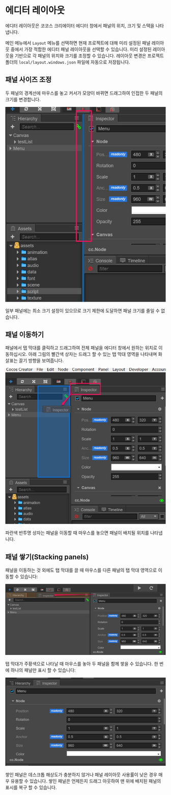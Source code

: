 # 에디터 레이아웃

에디터 레이아웃은 코코스 크리에이터 에디터 창에서 패널의 위치, 크기 및 스택을 나타냅니다.

메인 메뉴에서 `Layout` 메뉴를 선택하면 현재 프로젝트에 대해 미리 설정된 패널 레이아웃 중에서 가장 적합한 에디터 패널 레이아웃을 선택할 수 있습니다. 미리 설정된 레이아웃을 기반으로 각 패널의 위치와 크기를 조정할 수 있습니다. 레이아웃 변경은 프로젝트 폴더의 `local/layout.windows.json` 파일에 자동으로 저장됩니다.

## 패널 사이즈 조정

두 패널의 경계선에 마우스를 놓고 커서가 모양이 바뀌면 드래그하여 인접한 두 패널의 크기를 변경합니다.

![resize](layout/resize.png)

일부 패널에는 최소 크기 설정이 있으므로 크기 제한에 도달하면 패널 크기를 줄일 수 없습니다.

## 패널 이동하기

패널에서 탭 막대를 클릭하고 드래그하여 전체 패널을 에디터 창에서 원하는 위치로 이동하십시오. 아래 그림의 빨간색 상자는 드래그 할 수 있는 탭 막대 영역을 나타내며 화살표는 끌기 방향을 보여줍니다.

![drag tab](layout/drag_tab.png)

파란색 반투명 ​​상자는 패널을 이동할 때 마우스를 놓으면 패널이 배치될 위치를 나타냅니다.

## 패널 쌓기(Stacking panels)

패널을 이동하는 것 외에도 탭 막대를 끌 때 마우스를 다른 패널의 탭 막대 영역으로 이동할 수 있습니다:

![stack before](layout/stack_before.png)

탭 막대가 주황색으로 나타날 때 마우스를 놓아 두 패널을 함께 쌓을 수 있습니다. 한 번에 하나의 패널만 표시 할 수 있습니다:

![stack after](layout/stack_after.png)

쌓인 패널은 데스크톱 해상도가 충분하지 않거나 패널 레이아웃 사용률이 낮은 경우 매우 유용할 수 있습니다. 쌓인 패널은 언제든지 드래그 아웃하여 맨 위에 배치된 패널의 표시를 복구 할 수 있습니다.
